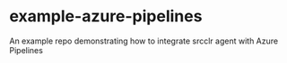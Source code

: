 # example-azure-pipelines
An example repo demonstrating how to integrate srcclr agent with Azure Pipelines
